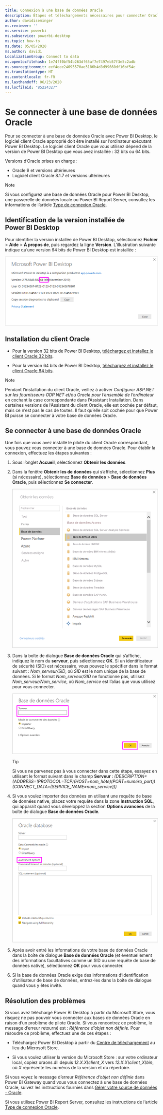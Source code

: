 ```yaml
---
title: Connexion à une base de données Oracle
description: Étapes et téléchargements nécessaires pour connecter Oracle à Power BI Desktop
author: davidiseminger
ms.reviewer: ''
ms.service: powerbi
ms.subservice: powerbi-desktop
ms.topic: how-to
ms.date: 05/05/2020
ms.author: davidi
LocalizationGroup: Connect to data
ms.openlocfilehash: 1e74ff0bf54b263df65af7e7497eb57f3e5c2adb
ms.sourcegitcommit: eef4eee24695570ae3186b4d8d99660df16bf54c
ms.translationtype: HT
ms.contentlocale: fr-FR
ms.lasthandoff: 06/23/2020
ms.locfileid: "85224327"
---
```

# <a name="connect-to-an-oracle-database"></a>Se connecter à une base de données Oracle
Pour se connecter à une base de données Oracle avec Power BI Desktop, le logiciel client Oracle approprié doit être installé sur l’ordinateur exécutant Power BI Desktop. Le logiciel client Oracle que vous utilisez dépend de la version de Power BI Desktop que vous avez installée : 32 bits ou 64 bits.

Versions d’Oracle prises en charge : 
- Oracle 9 et versions ultérieures
- Logiciel client Oracle 8.1.7 et versions ultérieures

> [!NOTE]
> Si vous configurez une base de données Oracle pour Power BI Desktop, une passerelle de données locale ou Power BI Report Server, consultez les informations de l’article [Type de connexion Oracle](https://docs.microsoft.com/sql/reporting-services/report-data/oracle-connection-type-ssrs?view=sql-server-ver15). 


## <a name="determining-which-version-of-power-bi-desktop-is-installed"></a>Identification de la version installée de Power BI Desktop
Pour identifier la version installée de Power BI Desktop, sélectionnez **Fichier** > **Aide** > **À propos de**, puis regardez la ligne **Version**. L’illustration suivante indique qu’une version 64 bits de Power BI Desktop est installée :

![Version de Power BI Desktop](media/desktop-connect-oracle-database/connect-oracle-database_1.png)

## <a name="installing-the-oracle-client"></a>Installation du client Oracle
- Pour la version 32 bits de Power BI Desktop, [téléchargez et installez le client Oracle 32 bits](https://www.oracle.com/technetwork/topics/dotnet/utilsoft-086879.html).

- Pour la version 64 bits de Power BI Desktop, [téléchargez et installez le client Oracle 64 bits](https://www.oracle.com/database/technologies/odac-downloads.html).

> [!NOTE]
> Pendant l’installation du client Oracle, veillez à activer *Configurer ASP.NET sur les fournisseurs ODP.NET et/ou Oracle pour l’ensemble de l’ordinateur* en cochant la case correspondante dans l’Assistant Installation. Dans certaines versions de l’Assistant du client Oracle, elle est cochée par défaut, mais ce n’est pas le cas de toutes. Il faut qu’elle soit cochée pour que Power BI puisse se connecter à votre base de données Oracle.

## <a name="connect-to-an-oracle-database"></a>Se connecter à une base de données Oracle
Une fois que vous avez installé le pilote du client Oracle correspondant, vous pouvez vous connecter à une base de données Oracle. Pour établir la connexion, effectuez les étapes suivantes :

1. Sous l’onglet **Accueil**, sélectionnez **Obtenir les données**. 

2. Dans la fenêtre **Obtenir les de données** qui s’affiche, sélectionnez **Plus** (si nécessaire), sélectionnez **Base de données** > **Base de données Oracle**, puis sélectionnez **Se connecter**.
   
   ![Connexion à une base de données Oracle](media/desktop-connect-oracle-database/connect-oracle-database_2.png)
2. Dans la boîte de dialogue **Base de données Oracle** qui s’affiche, indiquez le nom du **serveur**, puis sélectionnez **OK**. Si un identificateur de sécurité (SID) est nécessaire, vous pouvez le spécifier dans le format suivant : *Nom_serveur/SID*, où *SID* est le nom unique de la base de données. Si le format *Nom_serveur/SID* ne fonctionne pas, utilisez *Nom_serveur/Nom_service*, où *Nom_service* est l’alias que vous utilisez pour vous connecter.


   ![Entrer le nom du serveur Oracle](media/desktop-connect-oracle-database/connect-oracle-database_3.png)

   > [!TIP]
   > Si vous ne parvenez pas à vous connecter dans cette étape, essayez en utilisant le format suivant dans le champ **Serveur** : *(DESCRIPTION=(ADDRESS=(PROTOCOL=TCP)(HOST=nom_hôte)(PORT=numéro_port))(CONNECT_DATA=(SERVICE_NAME=nom_service)))*
   
3. Si vous voulez importer des données en utilisant une requête de base de données native, placez votre requête dans la zone **Instruction SQL**, qui apparaît quand vous développez la section **Options avancées** de la boîte de dialogue **Base de données Oracle**.
   
   ![Développer Options avancées](media/desktop-connect-oracle-database/connect-oracle-database_4.png)
4. Après avoir entré les informations de votre base de données Oracle dans la boîte de dialogue **Base de données Oracle** (et éventuellement des informations facultatives comme un SID ou une requête de base de données native), sélectionnez **OK** pour vous connecter.
5. Si la base de données Oracle exige des informations d’identification d’utilisateur de base de données, entrez-les dans la boîte de dialogue quand vous y êtes invité.


## <a name="troubleshooting"></a>Résolution des problèmes

Si vous avez téléchargé Power BI Desktop à partir du Microsoft Store, vous risquez ne pas pouvoir vous connecter aux bases de données Oracle en raison d’un problème de pilote Oracle. Si vous rencontrez ce problème, le message d’erreur retourné est : *Référence d’objet non définie*. Pour résoudre ce problème, effectuez une de ces étapes :

* Téléchargez Power BI Desktop à partir du [Centre de téléchargement](https://www.microsoft.com/download/details.aspx?id=58494) au lieu du Microsoft Store.

* Si vous voulez utiliser la version du Microsoft Store : sur votre ordinateur local, copiez oraons.dll depuis _12.X.X\client_X_ vers _12.X.X\client_X\bin_, où _X_ représente les numéros de la version et du répertoire.

Si vous voyez le message d’erreur *Référence d’objet non définie* dans Power BI Gateway quand vous vous connectez à une base de données Oracle, suivez les instructions fournies dans [Gérer votre source de données - Oracle](service-gateway-onprem-manage-oracle.md).

Si vous utilisez Power BI Report Server, consultez les instructions de l’article [Type de connexion Oracle](https://docs.microsoft.com/sql/reporting-services/report-data/oracle-connection-type-ssrs?view=sql-server-ver15).
